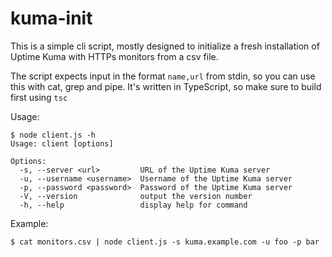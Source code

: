 # kuma-init

This is a simple cli script, mostly designed to initialize
a fresh installation of Uptime Kuma with HTTPs monitors
from a csv file.

The script expects input in the format `name,url` from stdin,
so you can use this with cat, grep and pipe. It's written
in TypeScript, so make sure to build first using `tsc`

Usage:

```
$ node client.js -h
Usage: client [options]

Options:
  -s, --server <url>         URL of the Uptime Kuma server
  -u, --username <username>  Username of the Uptime Kuma server
  -p, --password <password>  Password of the Uptime Kuma server
  -V, --version              output the version number
  -h, --help                 display help for command
```

Example:

```
$ cat monitors.csv | node client.js -s kuma.example.com -u foo -p bar
```
